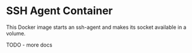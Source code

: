 # SSH Agent Container

This Docker image starts an ssh-agent and makes its socket available in a volume.

TODO - more docs